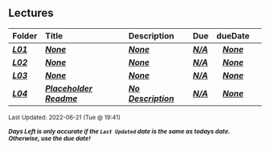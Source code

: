 ## Lectures

| Folder | Title | Description | Due | dueDate |  |
|:------|:------|:------|:------|:-----:|-----|
| ***<a href="https://github.com/rugbyprof/4443-Mobile-Apps_Summer22/tree/master/Lectures/L01">L01</a>*** | ***<a href="https://github.com/rugbyprof/4443-Mobile-Apps_Summer22/tree/master/Lectures/L01">None</a>*** | ***<a href="https://github.com/rugbyprof/4443-Mobile-Apps_Summer22/tree/master/Lectures/L01">None</a>*** | ***<a href="https://github.com/rugbyprof/4443-Mobile-Apps_Summer22/tree/master/Lectures/L01">N/A</a>*** | ***<a href="https://github.com/rugbyprof/4443-Mobile-Apps_Summer22/tree/master/Lectures/L01">None</a>*** |  |
| ***<a href="https://github.com/rugbyprof/4443-Mobile-Apps_Summer22/tree/master/Lectures/L02">L02</a>*** | ***<a href="https://github.com/rugbyprof/4443-Mobile-Apps_Summer22/tree/master/Lectures/L02">None</a>*** | ***<a href="https://github.com/rugbyprof/4443-Mobile-Apps_Summer22/tree/master/Lectures/L02">None</a>*** | ***<a href="https://github.com/rugbyprof/4443-Mobile-Apps_Summer22/tree/master/Lectures/L02">N/A</a>*** | ***<a href="https://github.com/rugbyprof/4443-Mobile-Apps_Summer22/tree/master/Lectures/L02">None</a>*** |  |
| ***<a href="https://github.com/rugbyprof/4443-Mobile-Apps_Summer22/tree/master/Lectures/L03">L03</a>*** | ***<a href="https://github.com/rugbyprof/4443-Mobile-Apps_Summer22/tree/master/Lectures/L03">None</a>*** | ***<a href="https://github.com/rugbyprof/4443-Mobile-Apps_Summer22/tree/master/Lectures/L03">None</a>*** | ***<a href="https://github.com/rugbyprof/4443-Mobile-Apps_Summer22/tree/master/Lectures/L03">N/A</a>*** | ***<a href="https://github.com/rugbyprof/4443-Mobile-Apps_Summer22/tree/master/Lectures/L03">None</a>*** |  |
| ***<a href="https://github.com/rugbyprof/4443-Mobile-Apps_Summer22/tree/master/Lectures/L04">L04</a>*** | ***<a href="https://github.com/rugbyprof/4443-Mobile-Apps_Summer22/tree/master/Lectures/L04"> Placeholder Readme </a>*** | ***<a href="https://github.com/rugbyprof/4443-Mobile-Apps_Summer22/tree/master/Lectures/L04"> No Description</a>*** | ***<a href="https://github.com/rugbyprof/4443-Mobile-Apps_Summer22/tree/master/Lectures/L04">N/A</a>*** | ***<a href="https://github.com/rugbyprof/4443-Mobile-Apps_Summer22/tree/master/Lectures/L04">None</a>*** |  |

<sup>Last Updated: 2022-06-21 (Tue @ 19:41)</sup> 

<sup>***Days Left is only accurate if the `Last Updated` date is the same as todays date. Otherwise, use the due date!***</sup> 